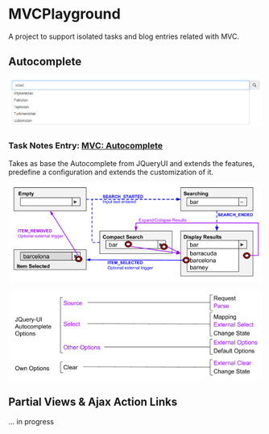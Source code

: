# MVCPlayground

A project to support isolated tasks and blog entries related with MVC.

## Autocomplete
![alt text](./MVCPlayground/Docs/Autocomplete-Expanded.PNG "Autocomplete Open")

### Task Notes Entry: [MVC: Autocomplete](https://tasknotes.wordpress.com/2018/07/26/mvc-autocomplete/)

Takes as base the Autocomplete from JQueryUI and extends the features, predefine a configuration and extends the customization of it.

![alt text](./MVCPlayground/Docs/Autocomplete-ExtraFeatures.PNG "Autocomplete Extra Features")

![alt text](./MVCPlayground/Docs/Autocomplete-Customization.PNG "Autocomplete Customization")

## Partial Views & Ajax Action Links
... in progress

